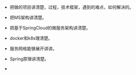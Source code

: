 

- 把做的项目讲清楚，过程，技术框架，遇到的难点，如何解决的。

- 把MS架构讲清楚。

- 把基于SpringCloud的微服务架构讲清楚。

- docker和k8s理清楚。

- 服务网格能够展开讲讲。

- Spring原理讲清楚。

- 
